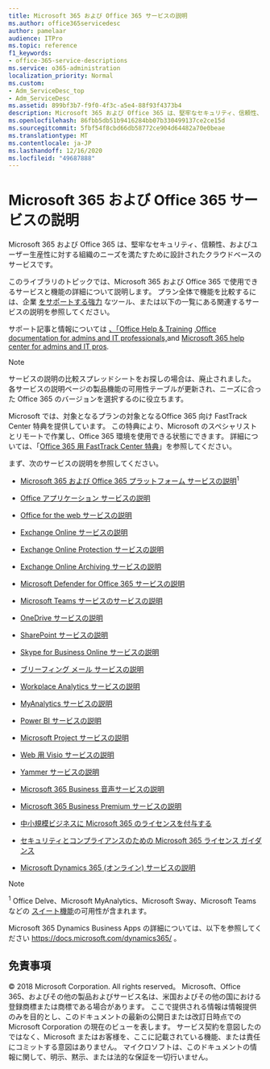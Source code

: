 ```yaml
---
title: Microsoft 365 および Office 365 サービスの説明
ms.author: office365servicedesc
author: pamelaar
audience: ITPro
ms.topic: reference
f1_keywords:
- office-365-service-descriptions
ms.service: o365-administration
localization_priority: Normal
ms.custom:
- Adm_ServiceDesc_top
- Adm_ServiceDesc
ms.assetid: 899bf3b7-f9f0-4f3c-a5e4-88f93f4373b4
description: Microsoft 365 および Office 365 は、堅牢なセキュリティ、信頼性、およびユーザー生産性に対する組織のニーズを満たすために設計されたクラウドベースのサービスです。
ms.openlocfilehash: 86fbb5db51b9416284bb07b330499137ce2ce15d
ms.sourcegitcommit: 5fbf54f8cbd66db58772ce904d64482a70e0beae
ms.translationtype: MT
ms.contentlocale: ja-JP
ms.lasthandoff: 12/16/2020
ms.locfileid: "49687888"
---
```

# <a name="microsoft-365-and-office-365-service-descriptions"></a>Microsoft 365 および Office 365 サービスの説明 

Microsoft 365 および Office 365 は、堅牢なセキュリティ、信頼性、およびユーザー生産性に対する組織のニーズを満たすために設計されたクラウドベースのサービスです。 
  
このライブラリのトピックでは、Microsoft 365 および Office 365 で使用できるサービスと機能の詳細について説明します。 プラン全体で機能を比較するには、企業 [をサポートする強力](https://go.microsoft.com/fwlink/?LinkID=799177&amp;clcid=0x409) なツール、または以下の一覧にある関連するサービスの説明を参照してください。 
  
サポート記事と情報については [、「Office Help & Training](https://support.office.com/) [,Office documentation for admins and IT professionals,](https://docs.microsoft.com/office/)and [Microsoft 365 help center for admins and IT pros](https://docs.microsoft.com/microsoft-365/).
  
> [!NOTE]
> サービスの説明の比較スプレッドシートをお探しの場合は、廃止されました。 各サービスの説明ページの製品機能の可用性テーブルが更新され、ニーズに合った Office 365 のバージョンを選択するのに役立ちます。 
  
Microsoft では、対象となるプランの対象となるOffice 365 向け FastTrack Center 特典を提供しています。 この特典により、Microsoft のスペシャリストとリモートで作業し、Office 365 環境を使用できる状態にできます。 詳細については、「[Office 365 用 FastTrack Center 特典](https://docs.microsoft.com/fasttrack/O365-fasttrack-benefit-for-office-365)」を参照してください。
  
まず、次のサービスの説明を参照してください。
  
- [Microsoft 365 および Office 365 プラットフォーム サービスの説明](office-365-platform-service-description/office-365-platform-service-description.md)<sup>1</sup>

- [Office アプリケーション サービスの説明](office-applications-service-description/office-applications-service-description.md)

- [Office for the web サービスの説明](office-online-service-description/office-online-service-description.md)

- [Exchange Online サービスの説明](exchange-online-service-description/exchange-online-service-description.md)

- [Exchange Online Protection サービスの説明](exchange-online-protection-service-description/exchange-online-protection-service-description.md)

- [Exchange Online Archiving サービスの説明](exchange-online-archiving-service-description/exchange-online-archiving-service-description.md)

- [Microsoft Defender for Office 365 サービスの説明](office-365-advanced-threat-protection-service-description.md)

- [Microsoft Teams サービスのサービスの説明](teams-service-description.md)

- [OneDrive サービスの説明](onedrive-for-business-service-description.md)

- [SharePoint サービスの説明](sharepoint-online-service-description/sharepoint-online-service-description.md)

- [Skype for Business Online サービスの説明](skype-for-business-online-service-description/skype-for-business-online-service-description.md)

- [ブリーフィング メール サービスの説明](briefing-service-description.md)

- [Workplace Analytics サービスの説明](workplace-analytics-service-description.md)

- [MyAnalytics サービスの説明](mya-service-description.md)

- [Power BI サービスの説明](power-bi-service-description.md)

- [Microsoft Project サービスの説明](project-online-service-description/project-online-service-description.md)

- [Web 用 Visio サービスの説明](visio-online-service-description/visio-online-service-description.md)

- [Yammer サービスの説明](yammer-service-description/yammer-service-description.md)

- [Microsoft 365 Business 音声サービスの説明](microsoft-365-business-voice-service-description.md)

- [Microsoft 365 Business Premium サービスの説明](microsoft-365-service-descriptions/microsoft-365-business-service-description.md)

- [中小規模ビジネスに Microsoft 365 のライセンスを付与する](microsoft-365-service-descriptions/licensing-microsoft-365-in-smb.md)

- [セキュリティとコンプライアンスのための Microsoft 365 ライセンス ガイダンス](microsoft-365-service-descriptions/microsoft-365-tenantlevel-services-licensing-guidance/microsoft-365-security-compliance-licensing-guidance.md)

- [Microsoft Dynamics 365 (オンライン) サービスの説明](microsoft-dynamics-365-online-service-description.md)

> [!NOTE]
> <sup>1</sup> Office Delve、Microsoft MyAnalytics、Microsoft Sway、Microsoft Teams などの [スイート機能](https://docs.microsoft.com/office365/servicedescriptions/office-365-platform-service-description/office-365-suite-features)の可用性が含まれます。
>
> Microsoft 365 Dynamics Business Apps の詳細については、以下を参照してください <https://docs.microsoft.com/dynamics365/> 。
  
## <a name="disclaimer"></a>免責事項

&copy; 2018 Microsoft Corporation. All rights reserved。 Microsoft、Office 365、およびその他の製品およびサービス名は、米国およびその他の国における登録商標または商標である場合があります。 ここで提供される情報は情報提供のみを目的とし、このドキュメントの最新の公開日または改訂日時点での Microsoft Corporation の現在のビューを表します。 サービス契約を意図したのではなく、Microsoft またはお客様を、ここに記載されている機能、または責任にコミットする意図はありません。 マイクロソフトは、このドキュメントの情報に関して、明示、黙示、または法的な保証を一切行いません。
 